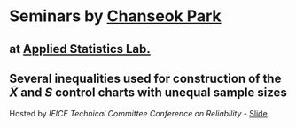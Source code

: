 # Seminars by [Chanseok Park](https://appliedstat.github.io) 
  at [Applied Statistics Lab.](https://statpnu.github.io)
---

## Several inequalities used for construction of the $\bar{X}$ and $S$ control charts with unequal sample sizes

Hosted by *IEICE Technical Committee Conference on Reliability*
    - [Slide](Slide-Park-Nagoya.pdf).


